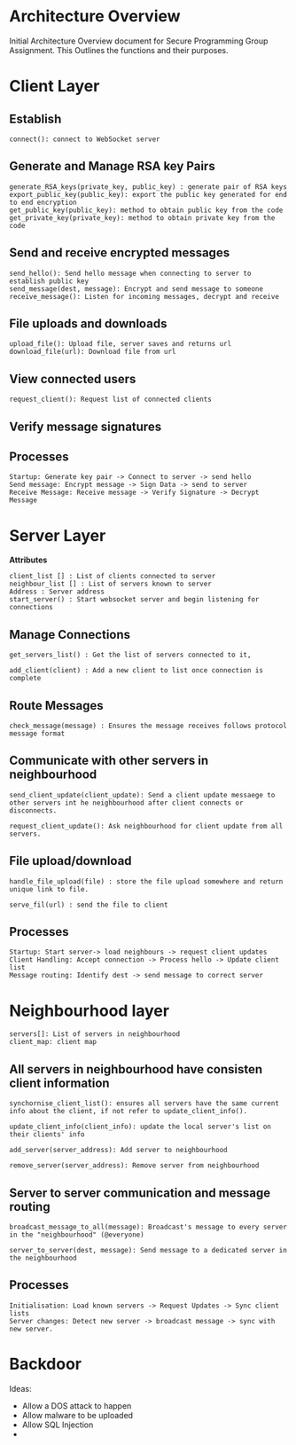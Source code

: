 # Architecture Overview

Initial Architecture Overview document for Secure Programming Group Assignment. This Outlines the functions and their purposes.

# Client Layer

## Establish

``connect(): connect to WebSocket server``

## Generate and Manage RSA key Pairs
```
generate_RSA_keys(private_key, public_key) : generate pair of RSA keys
export_public_key(public_key): export the public key generated for end to end encryption
get_public_key(public_key): method to obtain public key from the code
get_private_key(private_key): method to obtain private key from the code
```
## Send and receive encrypted messages
```
send_hello(): Send hello message when connecting to server to establish public key
send_message(dest, message): Encrypt and send message to someone
receive_message(): Listen for incoming messages, decrypt and receive
```
## File uploads and downloads
```
upload_file(): Upload file, server saves and returns url
download_file(url): Download file from url
```
## View connected users

``request_client(): Request list of connected clients``

## Verify message signatures
## Processes
```
Startup: Generate key pair -> Connect to server -> send hello
Send message: Encrypt message -> Sign Data -> send to server
Receive Message: Receive message -> Verify Signature -> Decrypt Message
```
# Server Layer

**Attributes**
```
client_list [] : List of clients connected to server
neighbour_list [] : List of servers known to server
Address : Server address
start_server() : Start websocket server and begin listening for connections
```
## Manage Connections

 ```
 get_servers_list() : Get the list of servers connected to it,
 
 add_client(client) : Add a new client to list once connection is complete
 ```

## Route Messages

```
check_message(message) : Ensures the message receives follows protocol message format
```

## Communicate with other servers in neighbourhood

```
send_client_update(client_update): Send a client update messaege to other servers int he neighbourhood after client connects or disconnects.

request_client_update(): Ask neighbourhood for client update from all servers.
```

## File upload/download
```
handle_file_upload(file) : store the file upload somewhere and return unique link to file.

serve_fil(url) : send the file to client
```
## Processes
```
Startup: Start server-> load neighbours -> request client updates
Client Handling: Accept connection -> Process hello -> Update client list
Message routing: Identify dest -> send message to correct server 
```
# Neighbourhood layer

```
servers[]: List of servers in neighbourhood
client_map: client map
```

## All servers in neighbourhood have consisten client information

```
synchornise_client_list(): ensures all servers have the same current info about the client, if not refer to update_client_info().

update_client_info(client_info): update the local server's list on their clients' info

add_server(server_address): Add server to neighbourhood

remove_server(server_address): Remove server from neighbourhood
```

## Server to server communication and message routing

```
broadcast_message_to_all(message): Broadcast's message to every server in the "neighbourhood" (@everyone)

server_to_server(dest, message): Send message to a dedicated server in the neighbourhood
```
## Processes
```
Initialisation: Load known servers -> Request Updates -> Sync client lists
Server changes: Detect new server -> broadcast message -> sync with new server.
```

# Backdoor
Ideas:

 - Allow a DOS attack to happen
 - Allow malware to be uploaded
 - Allow SQL Injection
 - 
